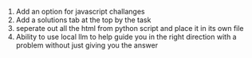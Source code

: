 1) Add an option for javascript challanges
2) Add a solutions tab at the top by the task
3) seperate out all the html from python script and place it in its own file
4) Ability to use local llm to help guide you in the right direction with a problem without just giving you the answer

